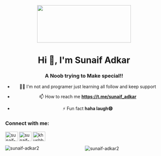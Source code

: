 <div align="center">
  <img border-radius: 15px src="https://telegra.ph/file/6bcbe74d64bcb7b7766fb.jpg" width="300" height="120"/>


<h1 align="center">Hi 👋, I'm Sunaif Adkar</h1>
<h3 align="center">A Noob trying to Make special!!</h3>

- 👨‍💻 I'm not and programer just learning all follow and keep support

- 📫 How to reach me **https://t.me/sunaif_adkar**

- ⚡ Fun fact **haha laugh😄**

<h3 align="left">Connect with me:</h3>
<p align="left">
<!-- <a href="https://twitter.com/khushboogoel01" target="blank"><img align="center" src="https://cdn.jsdelivr.net/npm/simple-icons@3.0.1/icons/twitter.svg" alt="khushboogoel01" height="30" width="40" /></a> -->
<a href="https://chat.whatsapp.com/GS6WZFCyrl60pszygT9wPS" target="blank"><img align="center" src="https://cdn.jsdelivr.net/npm/simple-icons@3.0.1/icons/whatsapp.svg" alt="sunaif-adkar2" height="30" width="40" /></a>
<a href="https://instagram.com/sunaif_adkar" target="blank"><img align="center" src="https://cdn.jsdelivr.net/npm/simple-icons@3.0.1/icons/instagram.svg" alt="sunaif-adkar2" height="30" width="40" /></a>
<a href="https://www.youtube.com/c/khushboo goel" target="blank"><img align="center" src="https://cdn.jsdelivr.net/npm/simple-icons@3.0.1/icons/youtube.svg" alt="khushboo goel" height="30" width="40" /></a>
</p>

<!--<h3 align="left">Languages and Tools:</h3>
<p align="left"> <a href="https://www.cprogramming.com/" target="_blank"> <img src="https://devicons.github.io/devicon/devicon.git/icons/c/c-original.svg" alt="c" width="40" height="40"/> </a> <a href="https://www.w3schools.com/cpp/" target="_blank"> <img src="https://devicons.github.io/devicon/devicon.git/icons/cplusplus/cplusplus-original.svg" alt="cplusplus" width="40" height="40"/> </a> <a href="https://www.w3schools.com/css/" target="_blank"> <img src="https://devicons.github.io/devicon/devicon.git/icons/css3/css3-original-wordmark.svg" alt="css3" width="40" height="40"/> </a> <a href="https://www.figma.com/" target="_blank"> <img src="https://www.vectorlogo.zone/logos/figma/figma-icon.svg" alt="figma" width="40" height="40"/> </a> <a href="https://flutter.dev" target="_blank"> <img src="https://www.vectorlogo.zone/logos/flutterio/flutterio-icon.svg" alt="flutter" width="40" height="40"/> </a> <a href="https://git-scm.com/" target="_blank"> <img src="https://www.vectorlogo.zone/logos/git-scm/git-scm-icon.svg" alt="git" width="40" height="40"/> </a> <a href="https://www.w3.org/html/" target="_blank"> <img src="https://devicons.github.io/devicon/devicon.git/icons/html5/html5-original-wordmark.svg" alt="html5" width="40" height="40"/> </a> <a href="https://www.linux.org/" target="_blank"> <img src="https://devicons.github.io/devicon/devicon.git/icons/linux/linux-original.svg" alt="linux" width="40" height="40"/> </a> <a href="https://www.photoshop.com/en" target="_blank"> <img src="https://devicons.github.io/devicon/devicon.git/icons/photoshop/photoshop-plain.svg" alt="photoshop" width="40" height="40"/> </a> <a href="https://www.python.org" target="_blank"> <img src="https://devicons.github.io/devicon/devicon.git/icons/python/python-original.svg" alt="python" width="40" height="40"/> </a> </p>
-->
<p><img align="left" src="https://github-readme-stats.vercel.app/api/top-langs?username=sunaif-adkar2&show_icons=true&locale=en&layout=compact" alt="sunaif-adkar2" /></p>

<p>&nbsp;<img align="center" src="https://github-readme-stats.vercel.app/api?username=sunaif-adkar2&show_icons=true&locale=en" alt="sunaif-adkar2" /></p>




